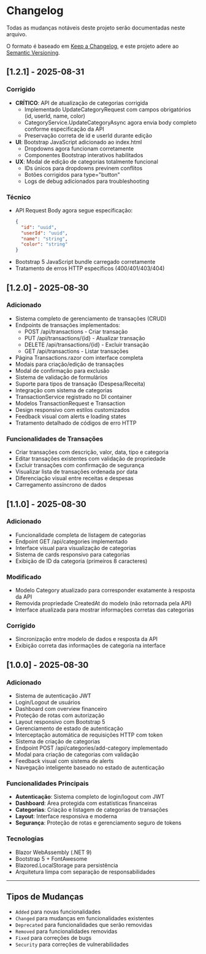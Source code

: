 # Changelog

Todas as mudanças notáveis deste projeto serão documentadas neste arquivo.

O formato é baseado em [Keep a Changelog](https://keepachangelog.com/en/1.0.0/),
e este projeto adere ao [Semantic Versioning](https://semver.org/spec/v2.0.0.html).

## [1.2.1] - 2025-08-31

### Corrigido
- **CRÍTICO**: API de atualização de categorias corrigida
  - Implementado UpdateCategoryRequest com campos obrigatórios (id, userId, name, color)
  - CategoryService.UpdateCategoryAsync agora envia body completo conforme especificação da API
  - Preservação correta de id e userId durante edição
- **UI**: Bootstrap JavaScript adicionado ao index.html
  - Dropdowns agora funcionam corretamente
  - Componentes Bootstrap interativos habilitados
- **UX**: Modal de edição de categorias totalmente funcional
  - IDs únicos para dropdowns previnem conflitos
  - Botões corrigidos para type="button"
  - Logs de debug adicionados para troubleshooting

### Técnico
- API Request Body agora segue especificação:
  ```json
  {
    "id": "uuid",
    "userId": "uuid", 
    "name": "string",
    "color": "string"
  }
  ```
- Bootstrap 5 JavaScript bundle carregado corretamente
- Tratamento de erros HTTP específicos (400/401/403/404)

## [1.2.0] - 2025-08-30

### Adicionado
- Sistema completo de gerenciamento de transações (CRUD)
- Endpoints de transações implementados:
  - POST /api/transactions - Criar transação
  - PUT /api/transactions/{id} - Atualizar transação
  - DELETE /api/transactions/{id} - Excluir transação
  - GET /api/transactions - Listar transações
- Página Transactions.razor com interface completa
- Modais para criação/edição de transações
- Modal de confirmação para exclusão
- Sistema de validação de formulários
- Suporte para tipos de transação (Despesa/Receita)
- Integração com sistema de categorias
- TransactionService registrado no DI container
- Modelos TransactionRequest e Transaction
- Design responsivo com estilos customizados
- Feedback visual com alerts e loading states
- Tratamento detalhado de códigos de erro HTTP

### Funcionalidades de Transações
- Criar transações com descrição, valor, data, tipo e categoria
- Editar transações existentes com validação de propriedade
- Excluir transações com confirmação de segurança
- Visualizar lista de transações ordenada por data
- Diferenciação visual entre receitas e despesas
- Carregamento assíncrono de dados

## [1.1.0] - 2025-08-30

### Adicionado
- Funcionalidade completa de listagem de categorias
- Endpoint GET /api/categories implementado
- Interface visual para visualização de categorias
- Sistema de cards responsivo para categorias
- Exibição de ID da categoria (primeiros 8 caracteres)

### Modificado
- Modelo Category atualizado para corresponder exatamente à resposta da API
- Removida propriedade CreatedAt do modelo (não retornada pela API)
- Interface atualizada para mostrar informações corretas das categorias

### Corrigido
- Sincronização entre modelo de dados e resposta da API
- Exibição correta das informações de categoria na interface

## [1.0.0] - 2025-08-30

### Adicionado
- Sistema de autenticação JWT
- Login/Logout de usuários
- Dashboard com overview financeiro
- Proteção de rotas com autorização
- Layout responsivo com Bootstrap 5
- Gerenciamento de estado de autenticação
- Interceptação automática de requisições HTTP com token
- Sistema de criação de categorias
- Endpoint POST /api/categories/add-category implementado
- Modal para criação de categorias com validação
- Feedback visual com sistema de alerts
- Navegação inteligente baseado no estado de autenticação

### Funcionalidades Principais
- **Autenticação**: Sistema completo de login/logout com JWT
- **Dashboard**: Área protegida com estatísticas financeiras
- **Categorias**: Criação e listagem de categorias de transações
- **Layout**: Interface responsiva e moderna
- **Segurança**: Proteção de rotas e gerenciamento seguro de tokens

### Tecnologias
- Blazor WebAssembly (.NET 9)
- Bootstrap 5 + FontAwesome
- Blazored.LocalStorage para persistência
- Arquitetura limpa com separação de responsabilidades

---

## Tipos de Mudanças
- `Added` para novas funcionalidades
- `Changed` para mudanças em funcionalidades existentes
- `Deprecated` para funcionalidades que serão removidas
- `Removed` para funcionalidades removidas
- `Fixed` para correções de bugs
- `Security` para correções de vulnerabilidades
